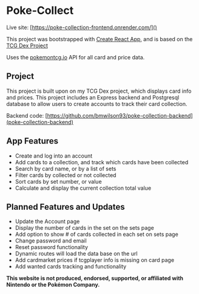 # Poke-Collect

Live site: [https://poke-collection-frontend.onrender.com/]()

This project was bootstrapped with [Create React App](https://github.com/facebook/create-react-app), and is based on the [TCG Dex Project](https://github.com/bmwilson93/tcg-dex)

Uses the [pokemontcg.io](https://docs.pokemontcg.io/) API for all card and price data.

## Project

This project is built upon on my TCG Dex project, which displays card info and prices. This project includes an Express backend and Postgresql database to allow users to create accounts to track their card collection. 

Backend code: [https://github.com/bmwilson93/poke-collection-backend](poke-collection-backend)

## App Features
- Create and log into an account
- Add cards to a collection, and track which cards have been collected
- Search by card name, or by a list of sets
- Filter cards by collected or not collected
- Sort cards by set number, or value
- Calculate and display the current collection total value

## Planned Features and Updates
- Update the Account page
- Display the number of cards in the set on the sets page
- Add option to show # of cards collected in each set on sets page
- Change password and email
- Reset password functionality
- Dynamic routes will load the data base on the url
- Add cardmarket prices if tcgplayer info is missing on card page
- Add wanted cards tracking and functionality


**This website is not produced, endorsed, supported, or affiliated with Nintendo or the Pokémon Company.**